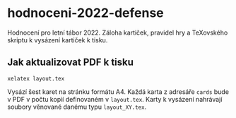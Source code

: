 # hodnoceni-2022-defense

Hodnocení pro letní tábor 2022. Záloha kartiček, pravidel hry
a TeXovského skriptu k vysázení kartiček k tisku.

## Jak aktualizovat PDF k tisku

```
xelatex layout.tex
```

Vysází šest karet na stránku formátu A4. Každá karta z adresáře
`cards` bude v PDF v počtu kopií definovaném v `layout.tex`. Karty
k vysázení nahrávají soubory věnované danému typu
`layout_XY.tex`.
